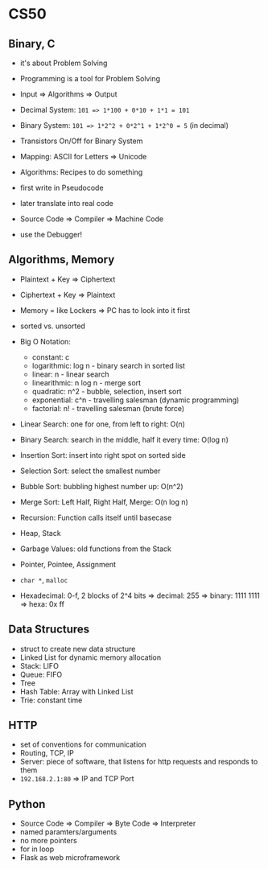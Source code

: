 # CS50

## Binary, C

* it's about Problem Solving
* Programming is a tool for Problem Solving
* Input => Algorithms => Output

* Decimal System: `101 => 1*100 + 0*10 + 1*1 = 101`
* Binary System: `101 => 1*2^2 + 0*2^1 + 1*2^0 = 5` (in decimal)

* Transistors On/Off for Binary System
* Mapping: ASCII for Letters => Unicode

* Algorithms: Recipes to do something
* first write in Pseudocode
* later translate into real code

* Source Code => Compiler => Machine Code

* use the Debugger!

## Algorithms, Memory

* Plaintext + Key => Ciphertext
* Ciphertext + Key => Plaintext

* Memory = like Lockers => PC has to look into it first
* sorted vs. unsorted

* Big O Notation:

  * constant: c
  * logarithmic: log n - binary search in sorted list
  * linear: n - linear search
  * linearithmic: n log n - merge sort
  * quadratic: n^2 - bubble, selection, insert sort
  * exponential: c^n - travelling salesman (dynamic programming)
  * factorial: n! - travelling salesman (brute force)

* Linear Search: one for one, from left to right: O(n)
* Binary Search: search in the middle, half it every time: O(log n)

* Insertion Sort: insert into right spot on sorted side
* Selection Sort: select the smallest number
* Bubble Sort: bubbling highest number up: O(n^2)

* Merge Sort: Left Half, Right Half, Merge: O(n log n)
* Recursion: Function calls itself until basecase

* Heap, Stack
* Garbage Values: old functions from the Stack
* Pointer, Pointee, Assignment
* `char *`, `malloc`

* Hexadecimal: 0-f, 2 blocks of 2^4 bits
  => decimal: 255
  => binary: 1111 1111
  => hexa: 0x ff

## Data Structures

* struct to create new data structure
* Linked List for dynamic memory allocation
* Stack: LIFO
* Queue: FIFO
* Tree
* Hash Table: Array with Linked List
* Trie: constant time

## HTTP

* set of conventions for communication
* Routing, TCP, IP
* Server: piece of software, that listens for http requests and responds to them
* `192.168.2.1:80` => IP and TCP Port

## Python

* Source Code => Compiler => Byte Code => Interpreter
* named paramters/arguments
* no more pointers
* for in loop
* Flask as web microframework
